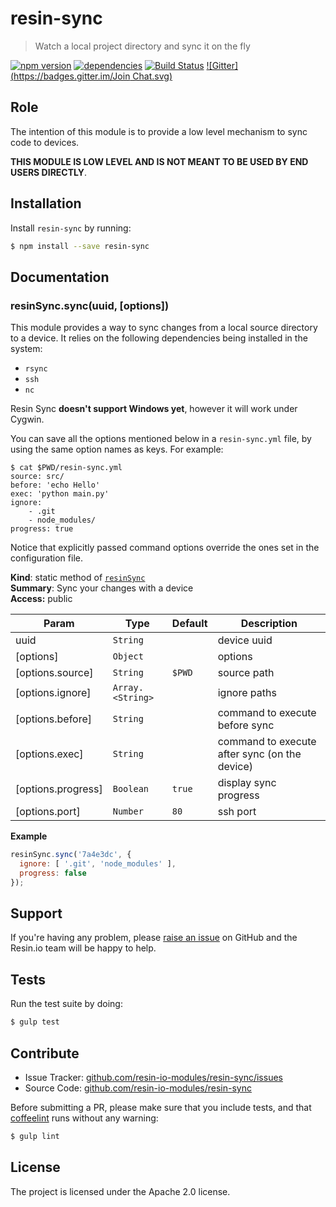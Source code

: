 resin-sync
==========

> Watch a local project directory and sync it on the fly

[![npm version](https://badge.fury.io/js/resin-sync.svg)](http://badge.fury.io/js/resin-sync)
[![dependencies](https://david-dm.org/resin-io-modules/resin-sync.svg)](https://david-dm.org/resin-io-modules/resin-sync.svg)
[![Build Status](https://travis-ci.org/resin-io-modules/resin-sync.svg?branch=master)](https://travis-ci.org/resin-io-modules/resin-sync)
[![Gitter](https://badges.gitter.im/Join Chat.svg)](https://gitter.im/resin-io-modules/chat)

Role
----

The intention of this module is to provide a low level mechanism to sync code to devices.

**THIS MODULE IS LOW LEVEL AND IS NOT MEANT TO BE USED BY END USERS DIRECTLY**.

Installation
------------

Install `resin-sync` by running:

```sh
$ npm install --save resin-sync
```

Documentation
-------------

<a name="module_resinSync.sync"></a>

### resinSync.sync(uuid, [options])
This module provides a way to sync changes from a local source
directory to a device. It relies on the following dependencies
being installed in the system:

- `rsync`
- `ssh`
- `nc`

Resin Sync **doesn't support Windows yet**, however it will work
under Cygwin.

You can save all the options mentioned below in a `resin-sync.yml`
file, by using the same option names as keys. For example:

	$ cat $PWD/resin-sync.yml
	source: src/
	before: 'echo Hello'
	exec: 'python main.py'
	ignore:
		- .git
		- node_modules/
	progress: true

Notice that explicitly passed command options override the ones
set in the configuration file.

**Kind**: static method of <code>[resinSync](#module_resinSync)</code>  
**Summary**: Sync your changes with a device  
**Access:** public  

| Param | Type | Default | Description |
| --- | --- | --- | --- |
| uuid | <code>String</code> |  | device uuid |
| [options] | <code>Object</code> |  | options |
| [options.source] | <code>String</code> | <code>$PWD</code> | source path |
| [options.ignore] | <code>Array.&lt;String&gt;</code> |  | ignore paths |
| [options.before] | <code>String</code> |  | command to execute before sync |
| [options.exec] | <code>String</code> |  | command to execute after sync (on the device) |
| [options.progress] | <code>Boolean</code> | <code>true</code> | display sync progress |
| [options.port] | <code>Number</code> | <code>80</code> | ssh port |

**Example**  
```js
resinSync.sync('7a4e3dc', {
  ignore: [ '.git', 'node_modules' ],
  progress: false
});
```

Support
-------

If you're having any problem, please [raise an issue](https://github.com/resin-io-modules/resin-sync/issues/new) on GitHub and the Resin.io team will be happy to help.

Tests
-----

Run the test suite by doing:

```sh
$ gulp test
```

Contribute
----------

- Issue Tracker: [github.com/resin-io-modules/resin-sync/issues](https://github.com/resin-io-modules/resin-sync/issues)
- Source Code: [github.com/resin-io-modules/resin-sync](https://github.com/resin-io-modules/resin-sync)

Before submitting a PR, please make sure that you include tests, and that [coffeelint](http://www.coffeelint.org/) runs without any warning:

```sh
$ gulp lint
```

License
-------

The project is licensed under the Apache 2.0 license.
